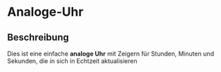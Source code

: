 # Analoge-Uhr


## Beschreibung
Dies ist eine einfache **analoge Uhr** mit Zeigern für Stunden, Minuten und Sekunden, die in sich in Echtzeit aktualisieren
